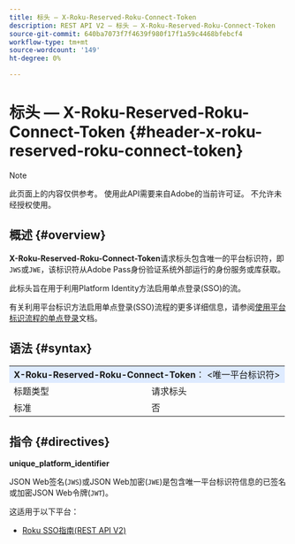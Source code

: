 ```yaml
---
title: 标头 — X-Roku-Reserved-Roku-Connect-Token
description: REST API V2 — 标头 — X-Roku-Reserved-Roku-Connect-Token
source-git-commit: 640ba7073f7f4639f980f17f1a59c4468bfebcf4
workflow-type: tm+mt
source-wordcount: '149'
ht-degree: 0%

---
```


# 标头 — X-Roku-Reserved-Roku-Connect-Token {#header-x-roku-reserved-roku-connect-token}

>[!NOTE]
>
> 此页面上的内容仅供参考。 使用此API需要来自Adobe的当前许可证。 不允许未经授权使用。

## 概述 {#overview}

<b>X-Roku-Reserved-Roku-Connect-Token</b>请求标头包含唯一的平台标识符，即`JWS`或`JWE`，该标识符从Adobe Pass身份验证系统外部运行的身份服务或库获取。

此标头旨在用于利用Platform Identity方法启用单点登录(SSO)的流。

有关利用平台标识方法启用单点登录(SSO)流程的更多详细信息，请参阅[使用平台标识流程的单点登录](../../flows/single-sign-on-access-flows/rest-api-v2-single-sign-on-platform-identity-flows.md)文档。

## 语法 {#syntax}

<table style="table-layout:auto">
   <tr>
      <td style="background-color: #DEEBFF;" colspan="2"><b>X-Roku-Reserved-Roku-Connect-Token</b>： &lt;唯一平台标识符&gt;</td>
   </tr>
   <tr>
      <td>标题类型</td>
      <td>请求标头</td>
   </tr>
   <tr>
      <td>标准</td>
      <td>否</td>
   </tr>
</table>

## 指令 {#directives}

<b>unique_platform_identifier</b>

JSON Web签名(`JWS`)或JSON Web加密(`JWE`)是包含唯一平台标识符信息的已签名或加密JSON Web令牌(`JWT`)。

这适用于以下平台：

* [Roku SSO指南(REST API V2)](../../../../features-standard/sso-access/platform-sso/roku-single-sign-on/roku-sso-cookbook-rest-api-v2.md)
